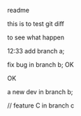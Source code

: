 readme

this is to test git diff

to see what happen




12:33 add branch a;

fix bug in branch b;
OK 


OK 



a new dev in branch b;

// feature C in branch c

